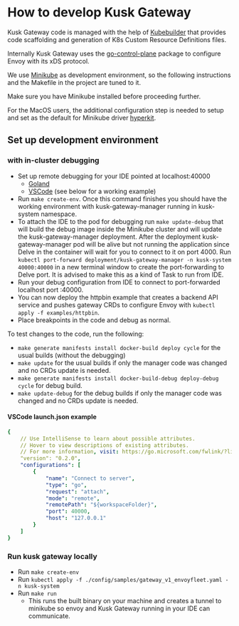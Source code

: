 # How to develop Kusk Gateway

Kusk Gateway code is managed with the help of [Kubebuilder](https://github.com/kubernetes-sigs/kubebuilder) that provides code scaffolding and generation of K8s Custom Resource Definitions files.

Internally Kusk Gateway uses the [go-control-plane](https://github.com/envoyproxy/go-control-plane) package to configure Envoy with its xDS protocol.

We use [Minikube](https://minikube.sigs.k8s.io/docs/start/) as development environment, so the following instructions and the Makefile in the project are tuned to it.

Make sure you have Minikube installed before proceeding further.

For the MacOS users, the additional configuration step is needed to setup and set as the default for Minikube driver [hyperkit](https://minikube.sigs.k8s.io/docs/drivers/hyperkit/).

## Set up development environment

### with in-cluster debugging

- Set up remote debugging for your IDE pointed at localhost:40000
  - [Goland](https://www.jetbrains.com/help/go/attach-to-running-go-processes-with-debugger.html#attach-to-a-process-in-the-docker-container)
  - [VSCode](https://github.com/golang/vscode-go/blob/master/docs/debugging.md#configure) (see below for a working example)
- Run `make create-env`. Once this command finishes you should have the working environment with kusk-gateway-manager running in kusk-system namespace.
- To attach the IDE to the pod for debugging run `make update-debug` that will build the debug image inside the Minikube cluster and will update the kusk-gateway-manager deployment.
  After the deployment kusk-gateway-manager pod will be alive but not running the application since Delve in the container will wait for you to connect to it on port 4000.
  Run `kubectl port-forward deployment/kusk-gateway-manager -n kusk-system 40000:40000` in a new terminal window to create the port-forwarding to Delve port. It is advised to make this as a kind of Task to run from IDE.
- Run your debug configuration from IDE to connect to port-forwarded localhost port :40000.
- You can now deploy the httpbin example that creates a backend API service and pushes gateway CRDs to configure Envoy with `kubectl apply -f examples/httpbin`.
- Place breakpoints in the code and debug as normal.

To test changes to the code, run the following:

- `make generate manifests install docker-build deploy cycle` for the usual builds (without the debugging)
- `make update` for the usual builds if only the manager code was changed and no CRDs update is needed.
- `make generate manifests install docker-build-debug deploy-debug cycle` for debug build.
- `make update-debug` for the debug builds if only the manager code was changed and no CRDs update is needed.

#### VSCode launch.json example

```yaml
{
    // Use IntelliSense to learn about possible attributes.
    // Hover to view descriptions of existing attributes.
    // For more information, visit: https://go.microsoft.com/fwlink/?linkid=830387
    "version": "0.2.0",
    "configurations": [
        {
            "name": "Connect to server",
            "type": "go",
            "request": "attach",
            "mode": "remote",
            "remotePath": "${workspaceFolder}",
            "port": 40000,
            "host": "127.0.0.1"
        }
    ]
}
```

### Run kusk gateway locally

- Run `make create-env`
- Run `kubectl apply -f ./config/samples/gateway_v1_envoyfleet.yaml -n kusk-system`
- Run `make run`
  - This runs the built binary on your machine and creates a tunnel to minikube so envoy and Kusk Gateway running in your IDE can communicate.

